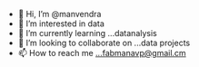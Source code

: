 - 👋 Hi, I’m @manvendra 
- 👀 I’m interested in data
- 🌱 I’m currently learning ...datanalysis
- 💞️ I’m looking to collaborate on ...data projects
- 📫 How to reach me ...fabmanavp@gmail.cm

<!---
manavdata/manavdata is a ✨ special ✨ repository because its `README.md` (this file) appears on your GitHub profile.
You can click the Preview link to take a look at your changes.
--->
